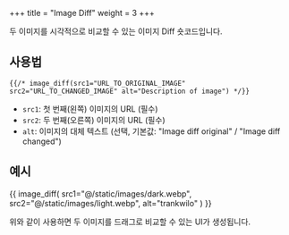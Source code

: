 +++
title = "Image Diff"
weight = 3
+++

두 이미지를 시각적으로 비교할 수 있는 이미지 Diff 숏코드입니다.

## 사용법

```
{{/* image_diff(src1="URL_TO_ORIGINAL_IMAGE" src2="URL_TO_CHANGED_IMAGE" alt="Description of image") */}}
```

- `src1`: 첫 번째(왼쪽) 이미지의 URL (필수)
- `src2`: 두 번째(오른쪽) 이미지의 URL (필수)
- `alt`: 이미지의 대체 텍스트 (선택, 기본값: "Image diff original" / "Image diff changed")

## 예시

{{ image_diff(
    src1="@/static/images/dark.webp",
    src2="@/static/images/light.webp",
    alt="trankwilo"
) }}

위와 같이 사용하면 두 이미지를 드래그로 비교할 수 있는 UI가 생성됩니다.
